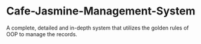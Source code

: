 # Cafe-Jasmine-Management-System
A complete, detailed and in-depth system that utilizes the golden rules of OOP to manage the records.
